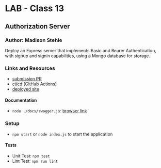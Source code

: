 # LAB - Class 13
## Authorization Server
### Author: Madison Stehle

Deploy an Express server that implements Basic and Bearer Authentication, with signup and signin capabilities, using a Mongo database for storage.

### Links and Resources

- [submission PR]()
- [ci/cd](https://github.com/madisonstehle/auth-server/actions) (GitHub Actions)
- [deployed site](https://madisonstehle-401n16-lab10.herokuapp.com/)

#### Documentation

- `node ./docs/swagger.js`: [browser link](https://madisonstehle-401n16-lab10.herokuapp.com/api-docs)

### Setup

- `npm start` or `node index.js` to start the application

#### Tests

- Unit Test: `npm test`
- Lint Test: `npm run lint`
